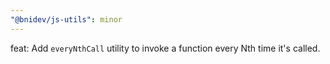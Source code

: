 ```yaml
---
"@bnidev/js-utils": minor
---
```


feat: Add `everyNthCall` utility to invoke a function every Nth time it's called.
